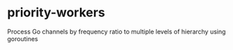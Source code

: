# priority-workers
Process Go channels by frequency ratio to multiple levels of hierarchy using goroutines

